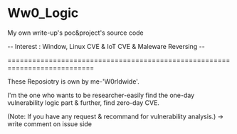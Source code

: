 # Ww0_Logic
My own write-up's poc&amp;project's source code

-- Interest : Window, Linux CVE & IoT CVE & Maleware Reversing --

===========================================================================

These Reposiotry is own by me-'W0rldwide'.

I'm the one who wants to be researcher-easily find the one-day vulnerability logic part 
 & further, find zero-day CVE.







(Note: If you have any request & recommand for vulnerability analysis.)
  -> write comment on issue side



  

